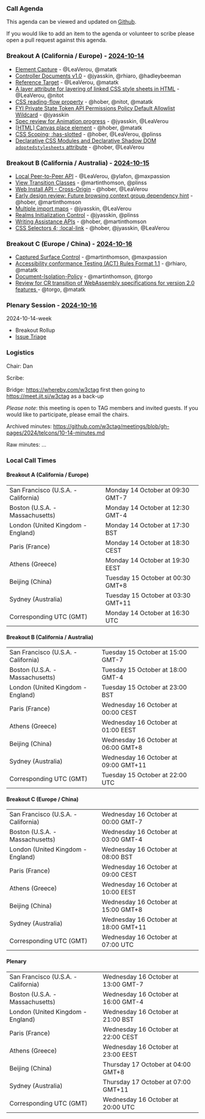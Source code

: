 ### Call Agenda

This agenda can be viewed and updated on [Github](https://github.com/w3ctag/meetings/blob/gh-pages/2024/telcons/10-14-agenda.md).

If you would like to add an item to the agenda or volunteer to scribe please open a pull request against this agenda.

### Breakout A (California / Europe)  - [2024-10-14](https://www.timeanddate.com/worldclock/converter.html?iso=20241014T163000&p1=224&p2=43&p3=136&p4=195&p5=26&p6=33&p7=248&p8=235)

* [Element Capture](https://github.com/w3ctag/design-reviews/issues/954) - @LeaVerou, @matatk
* [Controller Documents v1.0](https://github.com/w3ctag/design-reviews/issues/960) - @jyasskin, @rhiaro, @hadleybeeman
* [Reference Target](https://github.com/w3ctag/design-reviews/issues/961) - @LeaVerou, @matatk
* [A layer attribute for layering of linked CSS style sheets in HTML](https://github.com/w3ctag/design-reviews/issues/970) - @LeaVerou, @nitot
* [CSS reading-flow property](https://github.com/w3ctag/design-reviews/issues/978) - @hober, @nitot, @matatk
* [FYI Private State Token API Permissions Policy Default Allowlist Wildcard](https://github.com/w3ctag/design-reviews/issues/990) - @jyasskin
* [Spec review for Animation.progress](https://github.com/w3ctag/design-reviews/issues/994) - @jyasskin, @LeaVerou
* [[HTML] Canvas place element](https://github.com/w3ctag/design-reviews/issues/997) - @hober, @matatk
* [CSS Scoping; :has-slotted](https://github.com/w3ctag/design-reviews/issues/999) - @hober, @LeaVerou, @plinss
* [Declarative CSS Modules and Declarative Shadow DOM `adoptedstylesheets` attribute](https://github.com/w3ctag/design-reviews/issues/1000) - @hober, @LeaVerou

### Breakout B (California / Australia) - [2024-10-15](https://www.timeanddate.com/worldclock/converter.html?iso=20241015T220000&p1=224&p2=43&p3=136&p4=195&p5=26&p6=33&p7=248&p8=235)

* [Local Peer-to-Peer API](https://github.com/w3ctag/design-reviews/issues/932) - @LeaVerou, @ylafon, @maxpassion
* [View Transition Classes](https://github.com/w3ctag/design-reviews/issues/938) - @martinthomson, @plinss
* [Web Install API - Cross-Origin](https://github.com/w3ctag/design-reviews/issues/946) - @hober, @LeaVerou
* [Early design review: Future browsing context group dependency hint](https://github.com/w3ctag/design-reviews/issues/979) - @hober, @martinthomson
* [Multiple import maps](https://github.com/w3ctag/design-reviews/issues/980) - @jyasskin, @LeaVerou
* [Realms Initialization Control](https://github.com/w3ctag/design-reviews/issues/985) - @jyasskin, @plinss
* [Writing Assistance APIs](https://github.com/w3ctag/design-reviews/issues/991) - @hober, @martinthomson
* [CSS Selectors 4; :local-link](https://github.com/w3ctag/design-reviews/issues/998) - @hober, @jyasskin, @LeaVerou

### Breakout C (Europe / China) - [2024-10-16](https://www.timeanddate.com/worldclock/converter.html?iso=20241016T070000&p1=224&p2=43&p3=136&p4=195&p5=26&p6=33&p7=248&p8=235)
* [Captured Surface Control](https://github.com/w3ctag/design-reviews/issues/962) - @martinthomson, @maxpassion
* [Accessibility conformance Testing (ACT) Rules Format 1.1](https://github.com/w3ctag/design-reviews/issues/977) - @rhiaro, @matatk
* [Document-Isolation-Policy](https://github.com/w3ctag/design-reviews/issues/995) - @martinthomson, @torgo
* [Review for CR transition of WebAssembly specifications for version 2.0 features ](https://github.com/w3ctag/design-reviews/issues/1002) - @torgo, @matatk

### Plenary Session - [2024-10-16](https://www.timeanddate.com/worldclock/converter.html?iso=20241016T200000&p1=224&p2=43&p3=136&p4=195&p5=26&p6=33&p7=248&p8=235)

2024-10-14-week

* Breakout Rollup
* [Issue Triage](https://github.com/w3ctag/design-reviews/issues?q=is%3Aissue+is%3Aopen+label%3A%22Progress%3A+untriaged%22)

### Logistics

Chair: Dan

Scribe:

Bridge: https://whereby.com/w3ctag first then going to https://meet.jit.si/w3ctag as a back-up

*Please note*: this meeting is open to TAG members and invited guests. If you would like to participate, please email the chairs.

Archived minutes: https://github.com/w3ctag/meetings/blob/gh-pages/2024/telcons/10-14-minutes.md

Raw minutes: ...


### Local Call Times

#### Breakout A (California / Europe) 

<table>
<tr><td> San Francisco (U.S.A. - California) <td> Monday 14 October at 09:30 GMT-7</td></tr>
<tr><td> Boston (U.S.A. - Massachusetts) <td> Monday 14 October at 12:30 GMT-4</td></tr>
<tr><td> London (United Kingdom - England) <td> Monday 14 October at 17:30 BST</td></tr>
<tr><td> Paris (France) <td> Monday 14 October at 18:30 CEST</td></tr>
<tr><td> Athens (Greece) <td> Monday 14 October at 19:30 EEST</td></tr>
<tr><td> Beijing (China) <td> Tuesday 15 October at 00:30 GMT+8</td></tr>
<tr><td> Sydney (Australia) <td> Tuesday 15 October at 03:30 GMT+11</td></tr>
<tr><td> Corresponding UTC (GMT) <td> Monday 14 October at 16:30 UTC</td></tr>
</table>

#### Breakout B (California / Australia)

<table>
<tr><td> San Francisco (U.S.A. - California) <td> Tuesday 15 October at 15:00 GMT-7</td></tr>
<tr><td> Boston (U.S.A. - Massachusetts) <td> Tuesday 15 October at 18:00 GMT-4</td></tr>
<tr><td> London (United Kingdom - England) <td> Tuesday 15 October at 23:00 BST</td></tr>
<tr><td> Paris (France) <td> Wednesday 16 October at 00:00 CEST</td></tr>
<tr><td> Athens (Greece) <td> Wednesday 16 October at 01:00 EEST</td></tr>
<tr><td> Beijing (China) <td> Wednesday 16 October at 06:00 GMT+8</td></tr>
<tr><td> Sydney (Australia) <td> Wednesday 16 October at 09:00 GMT+11</td></tr>
<tr><td> Corresponding UTC (GMT) <td> Tuesday 15 October at 22:00 UTC</td></tr>
</table>

#### Breakout C (Europe / China)

<table>
<tr><td> San Francisco (U.S.A. - California) <td> Wednesday 16 October at 00:00 GMT-7</td></tr>
<tr><td> Boston (U.S.A. - Massachusetts) <td> Wednesday 16 October at 03:00 GMT-4</td></tr>
<tr><td> London (United Kingdom - England) <td> Wednesday 16 October at 08:00 BST</td></tr>
<tr><td> Paris (France) <td> Wednesday 16 October at 09:00 CEST</td></tr>
<tr><td> Athens (Greece) <td> Wednesday 16 October at 10:00 EEST</td></tr>
<tr><td> Beijing (China) <td> Wednesday 16 October at 15:00 GMT+8</td></tr>
<tr><td> Sydney (Australia) <td> Wednesday 16 October at 18:00 GMT+11</td></tr>
<tr><td> Corresponding UTC (GMT) <td> Wednesday 16 October at 07:00 UTC</td></tr>
</table>

#### Plenary

<table>
<tr><td> San Francisco (U.S.A. - California) <td> Wednesday 16 October at 13:00 GMT-7</td></tr>
<tr><td> Boston (U.S.A. - Massachusetts) <td> Wednesday 16 October at 16:00 GMT-4</td></tr>
<tr><td> London (United Kingdom - England) <td> Wednesday 16 October at 21:00 BST</td></tr>
<tr><td> Paris (France) <td> Wednesday 16 October at 22:00 CEST</td></tr>
<tr><td> Athens (Greece) <td> Wednesday 16 October at 23:00 EEST</td></tr>
<tr><td> Beijing (China) <td> Thursday 17 October at 04:00 GMT+8</td></tr>
<tr><td> Sydney (Australia) <td> Thursday 17 October at 07:00 GMT+11</td></tr>
<tr><td> Corresponding UTC (GMT) <td> Wednesday 16 October at 20:00 UTC</td></tr>
</table>
